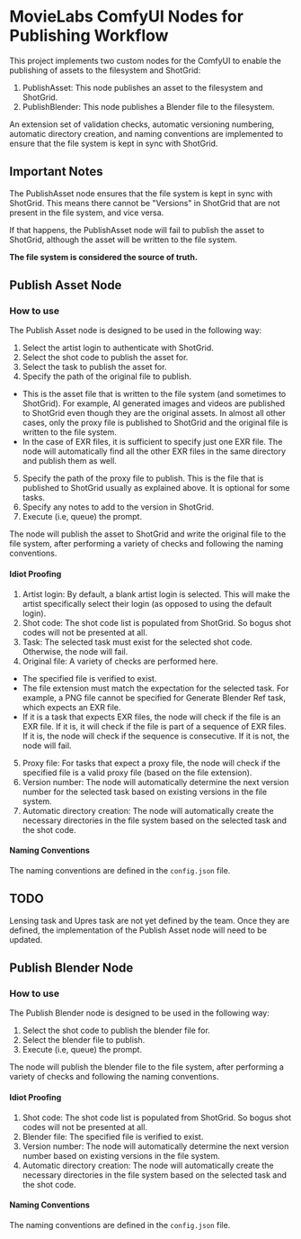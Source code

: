 # MovieLabs ComfyUI Nodes for Publishing Workflow

This project implements two custom nodes for the ComfyUI to enable the publishing of assets to the filesystem and ShotGrid:

1. PublishAsset: This node publishes an asset to the filesystem and ShotGrid.
2. PublishBlender: This node publishes a Blender file to the filesystem.

An extension set of validation checks, automatic versioning numbering, automatic directory creation, and naming conventions are implemented to ensure that the file system is kept in sync with ShotGrid.

## Important Notes

The PublishAsset node ensures that the file system is kept in sync with ShotGrid. This means there cannot be "Versions" in ShotGrid that are not present in the file system, and vice versa.

If that happens, the PublishAsset node will fail to publish the asset to ShotGrid, although the asset will be written to the file system.

<b>The file system is considered the source of truth.</b>

## Publish Asset Node

### How to use

The Publish Asset node is designed to be used in the following way:

1. Select the artist login to authenticate with ShotGrid.
2. Select the shot code to publish the asset for.
3. Select the task to publish the asset for.
4. Specify the path of the original file to publish. 
- This is the asset file that is written to the file system (and sometimes to ShotGrid). For example, AI generated images and videos are published to ShotGrid even though they are the original assets. In almost all other cases, only the proxy file is published to ShotGrid and the original file is written to the file system.
- In the case of EXR files, it is sufficient to specify just one EXR file. The node will automatically find all the other EXR files in the same directory and publish them as well.
5. Specify the path of the proxy file to publish. This is the file that is published to ShotGrid usually as explained above. It is optional for some tasks.
6. Specify any notes to add to the version in ShotGrid.
7. Execute (i.e, queue) the prompt. 

The node will publish the asset to ShotGrid and write the original file to the file system, after performing a variety of checks and following the naming conventions.

#### Idiot Proofing

1. Artist login: By default, a blank artist login is selected. This will make the artist specifically select their login (as opposed to using the default login).
2. Shot code: The shot code list is populated from ShotGrid. So bogus shot codes will not be presented at all.
3. Task: The selected task must exist for the selected shot code. Otherwise, the node will fail.
4. Original file: A variety of checks are performed here.
- The specified file is verified to exist. 
- The file extension must match the expectation for the selected task. For example, a PNG file cannot be specified for Generate Blender Ref task, which expects an EXR file.
- If it is a task that expects EXR files, the node will check if the file is an EXR file. If it is, it will check if the file is part of a sequence of EXR files. If it is, the node will check if the sequence is consecutive. If it is not, the node will fail.
5. Proxy file: For tasks that expect a proxy file, the node will check if the specified file is a valid proxy file (based on the file extension).
6. Version number: The node will automatically determine the next version number for the selected task based on existing versions in the file system.
7. Automatic directory creation: The node will automatically create the necessary directories in the file system based on the selected task and the shot code.

#### Naming Conventions

The naming conventions are defined in the `config.json` file.


## TODO
Lensing task and Upres task are not yet defined by the team. Once they are defined, the implementation of the Publish Asset node will need to be updated.


## Publish Blender Node

### How to use

The Publish Blender node is designed to be used in the following way:

1. Select the shot code to publish the blender file for.
2. Select the blender file to publish.
3. Execute (i.e, queue) the prompt.

The node will publish the blender file to the file system, after performing a variety of checks and following the naming conventions.

#### Idiot Proofing

1. Shot code: The shot code list is populated from ShotGrid. So bogus shot codes will not be presented at all.
2. Blender file: The specified file is verified to exist.
3. Version number: The node will automatically determine the next version number based on existing versions in the file system.
4. Automatic directory creation: The node will automatically create the necessary directories in the file system based on the selected task and the shot code.

#### Naming Conventions

The naming conventions are defined in the `config.json` file.
